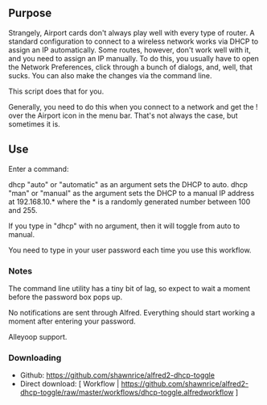 ## Purpose

Strangely, Airport cards don't always play well with every type of router. A standard configuration to connect to a wireless network works via DHCP to assign an IP automatically. Some routes, however, don't work well with it, and you need to assign an IP manually. To do this, you usually have to open the Network Preferences, click through a bunch of dialogs, and, well, that sucks. You can also make the changes via the command line.

This script does that for you.

Generally, you need to do this when you connect to a network and get the ! over the Airport icon in the menu bar. That's not always the case, but sometimes it is.

## Use

Enter a command:

dhcp "auto" or "automatic" as an argument sets the DHCP to auto.
dhcp "man" or "manual" as the argument sets the DHCP to a manual IP address at 192.168.10.* where the * is a randomly generated number between 100 and 255.

If you type in "dhcp" with no argument, then it will toggle from auto to manual.

You need to type in your user password each time you use this workflow.


### Notes

The command line utility has a tiny bit of lag, so expect to wait a moment before the password box pops up.

No notifications are sent through Alfred. Everything should start working a moment after entering your password.

Alleyoop support.

### Downloading

* Github: https://github.com/shawnrice/alfred2-dhcp-toggle
* Direct download: [ Workflow | https://github.com/shawnrice/alfred2-dhcp-toggle/raw/master/workflows/dhcp-toggle.alfredworkflow ]